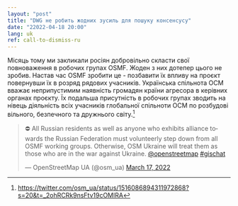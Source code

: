 ```yaml
---
layout: "post"
title: "DWG не робить жодних зусиль для пошуку консенсусу"
date: "22022-04-18 20:00"
lang: uk
ref: call-to-dismiss-ru
---
```

Місяць тому ми закликали росіян добровільно скласти свої повноваження в робочих групах OSMF. Жоден з них дотепер цього не зробив. Настав час OSMF зробити це - позбавити їх впливу на проєкт повернувши їх в розряд рядових учасників. Українська спільнота ОСМ вважає неприпустимим наявність громадян країни агресора в керівних органах проєкту. Їх подальша присутність в робочих групах зводить на нівець  діяльність всіх учасників глобальної спільноти ОСМ по розбудові вільного, безпечного та дружнього світу.[^1]

<blockquote class="twitter-tweet"><p lang="en" dir="ltr">⛔️ All Russian residents as well as anyone who exhibits alliance towards the Russian Federation must volunteerly step down from all OSMF working groups. Otherwise, OSM Ukraine will treat them as those who are in the war against Ukraine. <a href="https://twitter.com/openstreetmap?ref_src=twsrc%5Etfw">@openstreetmap</a> <a href="https://twitter.com/hashtag/gischat?src=hash&amp;ref_src=twsrc%5Etfw">#gischat</a></p>&mdash; OpenStreetMap UA (@osm_ua) <a href="https://twitter.com/osm_ua/status/1504429267765141511?ref_src=twsrc%5Etfw">March 17, 2022</a></blockquote> <script async src="https://platform.twitter.com/widgets.js" charset="utf-8"></script>

[^1]: https://twitter.com/osm_ua/status/1516086894311972868?s=20&t=_2ohRCRk9nsFtv19cOMlRA
